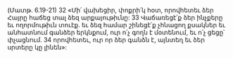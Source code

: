(Մատթ. 6.19-21)
32 «Մի՛ վախեցիր, փոքրի՛կ հօտ, որովհետեւ ձեր Հայրը հաճեց տալ ձեզ արքայութիւնը: 33 Վաճառեցէ՛ք ձեր ինչքերը եւ ողորմութիւն տուէք. եւ ձեզ համար շինեցէ՛ք չհնացող քսակներ եւ անհատնում գանձեր երկնքում, ուր ո՛չ գողն է մօտենում, եւ ո՛չ ցեցը՝ փչացնում. 34 որովհետեւ, ուր որ ձեր գանձն է, այնտեղ եւ ձեր սրտերը կը լինեն»:

